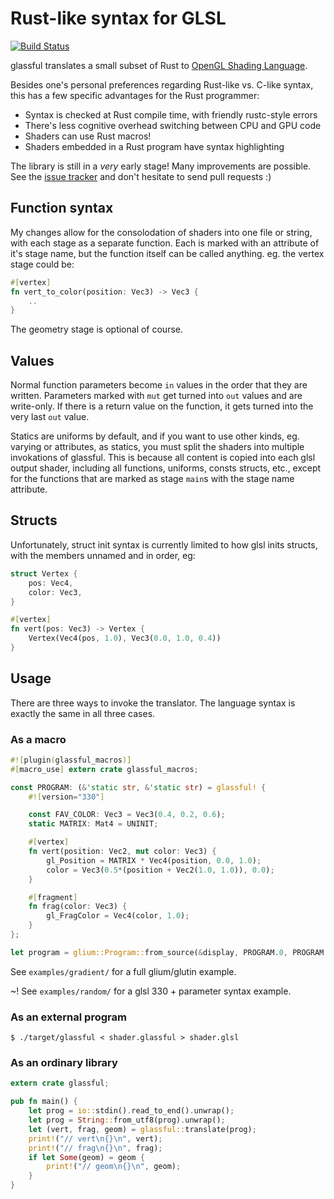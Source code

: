 # Rust-like syntax for GLSL

[![Build Status](https://travis-ci.org/kmcallister/glassful.svg?branch=master)](https://travis-ci.org/kmcallister/glassful)

glassful translates a small subset of Rust to [OpenGL Shading Language][].

Besides one's personal preferences regarding Rust-like vs. C-like syntax, this
has a few specific advantages for the Rust programmer:

* Syntax is checked at Rust compile time, with friendly rustc-style errors
* There's less cognitive overhead switching between CPU and GPU code
* Shaders can use Rust macros!
* Shaders embedded in a Rust program have syntax highlighting

The library is still in a *very* early stage! Many improvements are possible.
See the [issue tracker][] and don't hesitate to send pull requests :)

[OpenGL Shading Language]: https://www.opengl.org/documentation/glsl/
[issue tracker]: https://github.com/kmcallister/glassful/issues

## Function syntax

My changes allow for the consolodation of shaders into one file or string,
with each stage as a separate function. Each is marked with an attribute of it's
stage name, but the function itself can be called anything.
eg. the vertex stage could be:
```rs
#[vertex]
fn vert_to_color(position: Vec3) -> Vec3 {
    ..
}
```
The geometry stage is optional of course.

## Values

Normal function parameters become `in` values in the order that they are
written.
Parameters marked with `mut` get turned into `out` values
and are write-only. If there is a return value on the function,
it gets turned into the very last `out` value.

Statics are uniforms by default, and if you want to use other kinds, eg. varying or attributes,
as statics, you must split the shaders into multiple invokations of glassful.
This is because all content is copied into each glsl output shader, including all
functions, uniforms, consts structs, etc., except for the functions that are marked as stage `main`s
with the stage name attribute.

## Structs

Unfortunately, struct init syntax is currently limited to how glsl inits structs,
with the members unnamed and in order, eg:
```rs
struct Vertex {
    pos: Vec4,
    color: Vec3,
}

#[vertex]
fn vert(pos: Vec3) -> Vertex {
    Vertex(Vec4(pos, 1.0), Vec3(0.0, 1.0, 0.4))
}
```

## Usage

There are three ways to invoke the translator.  The language syntax is exactly
the same in all three cases.

### As a macro

```rust
#![plugin(glassful_macros)]
#[macro_use] extern crate glassful_macros;

const PROGRAM: (&'static str, &'static str) = glassful! {
    #![version="330"]

    const FAV_COLOR: Vec3 = Vec3(0.4, 0.2, 0.6);
    static MATRIX: Mat4 = UNINIT;

    #[vertex]
    fn vert(position: Vec2, mut color: Vec3) {
        gl_Position = MATRIX * Vec4(position, 0.0, 1.0);
        color = Vec3(0.5*(position + Vec2(1.0, 1.0)), 0.0);
    }

    #[fragment]
    fn frag(color: Vec3) {
        gl_FragColor = Vec4(color, 1.0);
    }
};

let program = glium::Program::from_source(&display, PROGRAM.0, PROGRAM.1, None);
```

See `examples/gradient/` for a full glium/glutin example.

~! See `examples/random/` for a glsl 330 + parameter syntax example.

### As an external program

```
$ ./target/glassful < shader.glassful > shader.glsl
```

### As an ordinary library

```rust
extern crate glassful;

pub fn main() {
    let prog = io::stdin().read_to_end().unwrap();
    let prog = String::from_utf8(prog).unwrap();
    let (vert, frag, geom) = glassful::translate(prog);
    print!("// vert\n{}\n", vert);
    print!("// frag\n{}\n", frag);
    if let Some(geom) = geom {
        print!("// geom\n{}\n", geom);
    }
}
```
